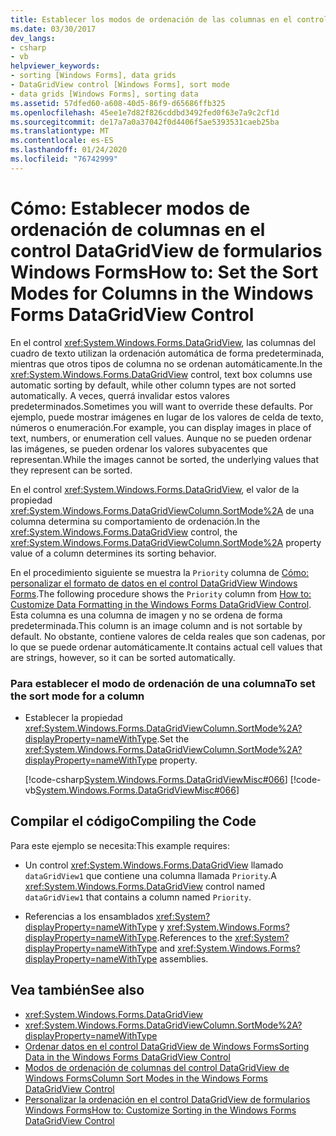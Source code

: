 ```yaml
---
title: Establecer los modos de ordenación de las columnas en el control DataGridView
ms.date: 03/30/2017
dev_langs:
- csharp
- vb
helpviewer_keywords:
- sorting [Windows Forms], data grids
- DataGridView control [Windows Forms], sort mode
- data grids [Windows Forms], sorting data
ms.assetid: 57dfed60-a608-40d5-86f9-d65686ffb325
ms.openlocfilehash: 45ee1e7d82f826cddbd3492fed0f63e7a9c2cf1d
ms.sourcegitcommit: de17a7a0a37042f0d4406f5ae5393531caeb25ba
ms.translationtype: MT
ms.contentlocale: es-ES
ms.lasthandoff: 01/24/2020
ms.locfileid: "76742999"
---
```

# <a name="how-to-set-the-sort-modes-for-columns-in-the-windows-forms-datagridview-control"></a><span data-ttu-id="0ede7-102">Cómo: Establecer modos de ordenación de columnas en el control DataGridView de formularios Windows Forms</span><span class="sxs-lookup"><span data-stu-id="0ede7-102">How to: Set the Sort Modes for Columns in the Windows Forms DataGridView Control</span></span>
<span data-ttu-id="0ede7-103">En el control <xref:System.Windows.Forms.DataGridView>, las columnas del cuadro de texto utilizan la ordenación automática de forma predeterminada, mientras que otros tipos de columna no se ordenan automáticamente.</span><span class="sxs-lookup"><span data-stu-id="0ede7-103">In the <xref:System.Windows.Forms.DataGridView> control, text box columns use automatic sorting by default, while other column types are not sorted automatically.</span></span> <span data-ttu-id="0ede7-104">A veces, querrá invalidar estos valores predeterminados.</span><span class="sxs-lookup"><span data-stu-id="0ede7-104">Sometimes you will want to override these defaults.</span></span> <span data-ttu-id="0ede7-105">Por ejemplo, puede mostrar imágenes en lugar de los valores de celda de texto, números o enumeración.</span><span class="sxs-lookup"><span data-stu-id="0ede7-105">For example, you can display images in place of text, numbers, or enumeration cell values.</span></span> <span data-ttu-id="0ede7-106">Aunque no se pueden ordenar las imágenes, se pueden ordenar los valores subyacentes que representan.</span><span class="sxs-lookup"><span data-stu-id="0ede7-106">While the images cannot be sorted, the underlying values that they represent can be sorted.</span></span>  
  
 <span data-ttu-id="0ede7-107">En el control <xref:System.Windows.Forms.DataGridView>, el valor de la propiedad <xref:System.Windows.Forms.DataGridViewColumn.SortMode%2A> de una columna determina su comportamiento de ordenación.</span><span class="sxs-lookup"><span data-stu-id="0ede7-107">In the <xref:System.Windows.Forms.DataGridView> control, the <xref:System.Windows.Forms.DataGridViewColumn.SortMode%2A> property value of a column determines its sorting behavior.</span></span>  
  
 <span data-ttu-id="0ede7-108">En el procedimiento siguiente se muestra la `Priority` columna de [Cómo: personalizar el formato de datos en el control DataGridView Windows Forms](how-to-customize-data-formatting-in-the-windows-forms-datagridview-control.md).</span><span class="sxs-lookup"><span data-stu-id="0ede7-108">The following procedure shows the `Priority` column from [How to: Customize Data Formatting in the Windows Forms DataGridView Control](how-to-customize-data-formatting-in-the-windows-forms-datagridview-control.md).</span></span> <span data-ttu-id="0ede7-109">Esta columna es una columna de imagen y no se ordena de forma predeterminada.</span><span class="sxs-lookup"><span data-stu-id="0ede7-109">This column is an image column and is not sortable by default.</span></span> <span data-ttu-id="0ede7-110">No obstante, contiene valores de celda reales que son cadenas, por lo que se puede ordenar automáticamente.</span><span class="sxs-lookup"><span data-stu-id="0ede7-110">It contains actual cell values that are strings, however, so it can be sorted automatically.</span></span>  
  
### <a name="to-set-the-sort-mode-for-a-column"></a><span data-ttu-id="0ede7-111">Para establecer el modo de ordenación de una columna</span><span class="sxs-lookup"><span data-stu-id="0ede7-111">To set the sort mode for a column</span></span>  
  
- <span data-ttu-id="0ede7-112">Establecer la propiedad <xref:System.Windows.Forms.DataGridViewColumn.SortMode%2A?displayProperty=nameWithType>.</span><span class="sxs-lookup"><span data-stu-id="0ede7-112">Set the <xref:System.Windows.Forms.DataGridViewColumn.SortMode%2A?displayProperty=nameWithType> property.</span></span>  
  
     [!code-csharp[System.Windows.Forms.DataGridViewMisc#066](~/samples/snippets/csharp/VS_Snippets_Winforms/System.Windows.Forms.DataGridViewMisc/CS/datagridviewmisc.cs#066)]
     [!code-vb[System.Windows.Forms.DataGridViewMisc#066](~/samples/snippets/visualbasic/VS_Snippets_Winforms/System.Windows.Forms.DataGridViewMisc/VB/datagridviewmisc.vb#066)]  
  
## <a name="compiling-the-code"></a><span data-ttu-id="0ede7-113">Compilar el código</span><span class="sxs-lookup"><span data-stu-id="0ede7-113">Compiling the Code</span></span>  
 <span data-ttu-id="0ede7-114">Para este ejemplo se necesita:</span><span class="sxs-lookup"><span data-stu-id="0ede7-114">This example requires:</span></span>  
  
- <span data-ttu-id="0ede7-115">Un control <xref:System.Windows.Forms.DataGridView> llamado `dataGridView1` que contiene una columna llamada `Priority`.</span><span class="sxs-lookup"><span data-stu-id="0ede7-115">A <xref:System.Windows.Forms.DataGridView> control named `dataGridView1` that contains a column named `Priority`.</span></span>  
  
- <span data-ttu-id="0ede7-116">Referencias a los ensamblados <xref:System?displayProperty=nameWithType> y <xref:System.Windows.Forms?displayProperty=nameWithType>.</span><span class="sxs-lookup"><span data-stu-id="0ede7-116">References to the <xref:System?displayProperty=nameWithType> and <xref:System.Windows.Forms?displayProperty=nameWithType> assemblies.</span></span>  
  
## <a name="see-also"></a><span data-ttu-id="0ede7-117">Vea también</span><span class="sxs-lookup"><span data-stu-id="0ede7-117">See also</span></span>

- <xref:System.Windows.Forms.DataGridView>
- <xref:System.Windows.Forms.DataGridViewColumn.SortMode%2A?displayProperty=nameWithType>
- [<span data-ttu-id="0ede7-118">Ordenar datos en el control DataGridView de Windows Forms</span><span class="sxs-lookup"><span data-stu-id="0ede7-118">Sorting Data in the Windows Forms DataGridView Control</span></span>](sorting-data-in-the-windows-forms-datagridview-control.md)
- [<span data-ttu-id="0ede7-119">Modos de ordenación de columnas del control DataGridView de Windows Forms</span><span class="sxs-lookup"><span data-stu-id="0ede7-119">Column Sort Modes in the Windows Forms DataGridView Control</span></span>](column-sort-modes-in-the-windows-forms-datagridview-control.md)
- [<span data-ttu-id="0ede7-120">Personalizar la ordenación en el control DataGridView de formularios Windows Forms</span><span class="sxs-lookup"><span data-stu-id="0ede7-120">How to: Customize Sorting in the Windows Forms DataGridView Control</span></span>](how-to-customize-sorting-in-the-windows-forms-datagridview-control.md)
